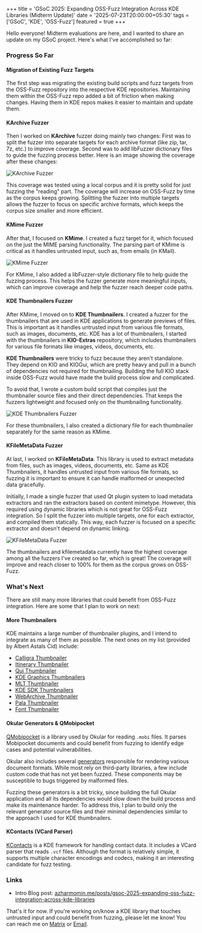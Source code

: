 +++
title = 'GSoC 2025: Expanding OSS-Fuzz Integration Across KDE Libraries (Midterm Update)'
date = '2025-07-23T20:00:00+05:30'
tags = ['GSoC', 'KDE', 'OSS-Fuzz']
featured = true
+++

Hello everyone! Midterm evaluations are here, and I wanted to share an update on my GSoC project. Here's what I've accomplished so far:

### Progress So Far

#### Migration of Existing Fuzz Targets

The first step was migrating the existing build scripts and fuzz targets from the OSS-Fuzz repository into the respective KDE repositories. Maintaining them within the OSS-Fuzz repo added a bit of friction when making changes. Having them in KDE repos makes it easier to maintain and update them.

#### KArchive Fuzzer

Then I worked on **KArchive** fuzzer doing mainly two changes: First was to split the fuzzer into separate targets for each archive format (like zip, tar, 7z, etc.) to improve coverage. Second was to add libFuzzer dictionary files to guide the fuzzing process better. Here is an image showing the coverage after these changes:

![KArchive Fuzzer](/images/gsoc-2025-oss-fuzz-karchive-fuzzer.png)

This coverage was tested using a local corpus and it is pretty solid for just fuzzing the "reading" part. The coverage will increase on OSS-Fuzz by time as the corpus keeps growing. Splitting the fuzzer into multiple targets allows the fuzzer to focus on specific archive formats, which keeps the corpus size smaller and more efficient.

#### KMime Fuzzer

After that, I focused on **KMime**. I created a fuzz target for it, which focused on the just the MIME parsing functionality. The parsing part of KMime is critical as it handles untrusted input, such as, from emails (in KMail).

![KMime Fuzzer](/images/gsoc-2025-oss-fuzz-kmime-fuzzer.png)

For KMime, I also added a libFuzzer-style dictionary file to help guide the fuzzing process. This helps the fuzzer generate more meaningful inputs, which can improve coverage and help the fuzzer reach deeper code paths.

#### KDE Thumbnailers Fuzzer

After KMime, I moved on to **KDE Thumbnailers**. I created a fuzzer for the thumbnailers that are used in KDE applications to generate previews of files. This is important as it handles untrusted input from various file formats, such as images, documents, etc. KDE has a lot of thumbnailers, I started with the thumbnailers in **KIO-Extras** repository, which includes thumbnailers for various file formats like images, videos, documents, etc.

**KDE Thumbnailers** were tricky to fuzz because they aren't standalone. They depend on KIO and KIOGui, which are pretty heavy and pull in a bunch of dependencies not required for thumbnailing. Building the full KIO stack inside OSS-Fuzz would have made the build process slow and complicated.

To avoid that, I wrote a custom build script that compiles just the thumbnailer source files and their direct dependencies. That keeps the fuzzers lightweight and focused only on the thumbnailing functionality.

![KDE Thumbnailers Fuzzer](/images/gsoc-2025-oss-fuzz-kde-thumbnailers-fuzzer.png)

For these thumbnailers, I also created a dictionary file for each thumbnailer separately for the same reason as KMime.

#### KFileMetaData Fuzzer

At last, I worked on **KFileMetaData**. This library is used to extract metadata from files, such as images, videos, documents, etc. Same as KDE Thumbnailers, it handles untrusted input from various file formats, so fuzzing it is important to ensure it can handle malformed or unexpected data gracefully.

Initially, I made a single fuzzer that used Qt plugin system to load metadata extractors and ran the extractors based on content mimetype. However, this required using dynamic libraries which is not great for OSS-Fuzz integration. So I split the fuzzer into multiple targets, one for each extractor, and compiled them statically. This way, each fuzzer is focused on a specific extractor and doesn't depend on dynamic linking.

![KFileMetaData Fuzzer](/images/gsoc-2025-oss-fuzz-kfilemetadata-fuzzer.png)

The thumbnailers and kfilemetadata currently have the highest coverage among all the fuzzers I've created so far, which is great! The coverage will improve and reach closer to 100% for them as the corpus grows on OSS-Fuzz.

### What's Next

There are still many more libraries that could benefit from OSS-Fuzz integration. Here are some that I plan to work on next:

#### More Thumbnailers

KDE maintains a large number of thumbnailer plugins, and I intend to integrate as many of them as possible. The next ones on my list (provided by Albert Astals Cid) include:

- [Calligra Thumbnailer](https://invent.kde.org/office/calligra/-/tree/master/extras/thumbnail)
- [Itinerary Thumbnailer](https://invent.kde.org/pim/itinerary/-/tree/master/src/thumbnailer)
- [Qui Thumbnailer](https://invent.kde.org/sdk/kde-dev-utils/-/blob/master/kuiviewer/quicreator.cpp)
- [KDE Graphics Thumbnailers](https://invent.kde.org/graphics/kdegraphics-thumbnailers)
- [MLT Thumbnailer](https://invent.kde.org/multimedia/kdenlive/-/tree/master/thumbnailer)
- [KDE SDK Thumbnailers](https://invent.kde.org/sdk/kdesdk-thumbnailers)
- [WebArchive Thumbnailer](https://invent.kde.org/network/konqueror/-/tree/master/plugins/webarchiver/thumbnailer)
- [Pala Thumbnailer](https://invent.kde.org/games/palapeli/-/tree/master/mime)
- [Font Thumbnailer](https://invent.kde.org/plasma/plasma-workspace/-/tree/master/kcms/kfontinst/thumbnail)

#### Okular Generators & QMobipocket

[QMobipocket](https://invent.kde.org/graphics/kdegraphics-mobipocket/) is a library used by Okular for reading `.mobi` files. It parses Mobipocket documents and could benefit from fuzzing to identify edge cases and potential vulnerabilities.

Okular also includes several [generators](https://invent.kde.org/graphics/okular/-/tree/master/generators) responsible for rendering various document formats. While most rely on third-party libraries, a few include custom code that has not yet been fuzzed. These components may be susceptible to bugs triggered by malformed files.

Fuzzing these generators is a bit tricky, since building the full Okular application and all its dependencies would slow down the build process and make its maintenance harder. To address this, I plan to build only the relevant generator source files and their minimal dependencies similar to the approach I used for KDE thumbnailers.

#### KContacts (VCard Parser)

[KContacts](https://invent.kde.org/frameworks/kcontacts) is a KDE framework for handling contact data. It includes a VCard parser that reads `.vcf` files. Although the format is relatively simple, it supports multiple character encodings and codecs, making it an interesting candidate for fuzz testing.

### Links

- Intro Blog post: [azharmomin.me/posts/gsoc-2025-expanding-oss-fuzz-integration-across-kde-libraries](https://azharmomin.me/posts/gsoc-2025-expanding-oss-fuzz-integration-across-kde-libraries)

That's it for now. If you're working on/know a KDE library that touches untrusted input and could benefit from fuzzing, please let me know! You can reach me on [Matrix](https://matrix.to/#/@azharmomin:kde.org) or [Email](mailto:azhar.momin@kdemail.net).
